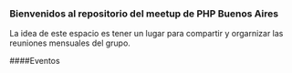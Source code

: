 ### Bienvenidos al repositorio del meetup de PHP Buenos Aires

La idea de este espacio es tener un lugar para compartir y orgarnizar las reuniones mensuales del grupo.


####Eventos
